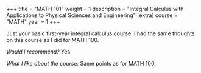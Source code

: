 +++
title = "MATH 101"
weight = 1
description = "Integral Calculus with Applications to Physical Sciences and Engineering"
[extra]
course = "MATH"
year = 1
+++

Just your basic first-year integral calculus course. I had the same thoughts on this course as I did for MATH 100.

*Would I recommend?* Yes.

*What I like about the course:* Same points as for MATH 100.